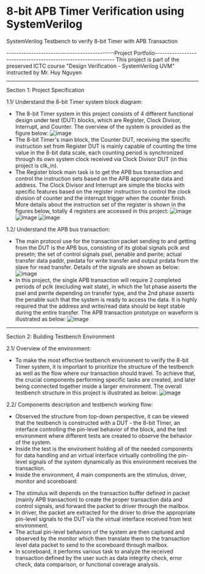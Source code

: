 # 8-bit APB Timer Verification using SystemVerilog
 SystemVerilog Testbench to verify 8-bit Timer with APB Transaction

--------------------------------------------Project Portfolio-------------------------------------------------------------
This project is part of the preserved ICTC course "Design Verification - SystemVerilog UVM" instructed by Mr. Huy Nguyen

-------------------------------------------------------------------------------------------------------
Section 1: Project Specification

1.1/ Understand the 8-bit Timer system block diagram:
- The 8-bit Timer system in this project consists of 4 different functional design under test (DUT) blocks, which are Register, Clock Divisor, Interrupt, and Counter. The overview of the system is provided as the figure below:
 ![image](https://github.com/user-attachments/assets/0f8796af-03d5-49a4-b693-ef99c34ce643)
- The 8-bit Timer's main block, the Counter DUT, receiving the specific instruction set from Register DUT is mainly capable of counting the time value in the 8-bit data scale, each counting period is synchronized through its own system clock received via Clock Divisor DUT (in this project is clk_in).
- The Register block main task is to get the APB bus transaction and control the instruction sets based on the APB appropraite data and address. The Clock Divisor and Interrupt are simple the blocks with specific features based on the register instruction to control the clock division of counter and the interrupt trigger when the counter finish. More details about the instruction set of the register is shown in the figures below, totally 4 registers are accessed in this project:
![image](https://github.com/user-attachments/assets/9e1a33ee-e5cb-4b24-bafa-3a22f1d98442)
![image](https://github.com/user-attachments/assets/4ca8a00d-c61b-42c7-8374-6786f4e45880)
![image](https://github.com/user-attachments/assets/a9396a0e-2261-4add-950c-cca6c0e7d9c9)

1.2/ Understand the APB bus transaction:
- The main protocol use for the transaction packet sending to and getting from the DUT is the APB bus, consisting of its global signals pclk and presetn; the set of control signals psel, penable and pwrite; actual transfer data paddr, pwdata for write transfer and output prdata from the slave for read transfer. Details of the signals are shown as below:
![image](https://github.com/user-attachments/assets/3e6e71c2-0e2e-493b-81b3-ac8cd9900c7b)
- In this project, the single APB transaction will require 2 completed periods of pclk (excluding wait state), in which the 1st phase asserts the psel and pwrite depending on transfer type, and the 2nd phase asserts the penable such that the system is ready to access the data. It is highly required that the address and write/read data should be kept stable during the entire transfer. The APB transaction prototype on waveform is illustrated as below:
![image](https://github.com/user-attachments/assets/cb675786-a80c-4215-b49b-4ef8f32a7196)

-------------------------------------------------------------------------------------------------------
Section 2: Building Testbench Environment

2.1/ Overview of the environment:
- To make the most effective testbench environment to verify the 8-bit Timer system, it is important to prioritize the structure of the testbench as well as the flow where our transaction should travel. To achieve that, the crucial components performing specific tasks are created, and later being connected together inside a larger environment. The overall testbench structure in this project is illustrated as below:
![image](https://github.com/user-attachments/assets/594601e8-cc00-43d6-83e6-1cb60b2127ff)

2.2/ Components description and testbench working flow:
- Observed the structure from top-down perspective, it can be viewed that the testbench is constructed with a DUT - the 8-bit TImer, an interface controlling the pin-level behavior of the block, and the test environment where different tests are created to observe the behavior of the system.
- Inside the test is the enviroment holding all of the needed components for data handling and an virtual interface virtually controlling the pin-level signals of the system dynamically as this environment receives the transaction.
- Inside the environment, 4 main components are the stimulus, driver, monitor and scoreboard:
+ The stimulus will depends on the transaction buffer defined in packet (mainly APB transaction) to create the proper transaction data and control signals, and forward the packet to driver through the mailbox.
+ In driver, the packet are extracted for the driver to drive the appropriate pin-level signals to the DUT via the virtual interface received from test environment.
+ The actual pin-level behaviors of the system are then captured and observed by the monitor which then translate them to the transaction level data packet to send to the scoreboard through mailbox.
+ In scoreboard, it performs various task to analyze the received transaction defined by the user such as data integrity check, error check, data comparison, or functional coverage analysis.
